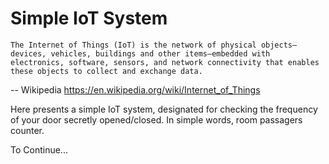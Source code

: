Simple IoT System
===

```
The Internet of Things (IoT) is the network of physical objects—devices, vehicles, buildings and other items—embedded with electronics, software, sensors, and network connectivity that enables these objects to collect and exchange data.
```
 -- Wikipedia https://en.wikipedia.org/wiki/Internet_of_Things

Here presents a simple IoT system, designated for checking the frequency of your door secretly opened/closed. In simple words, room passagers counter.


To Continue...


